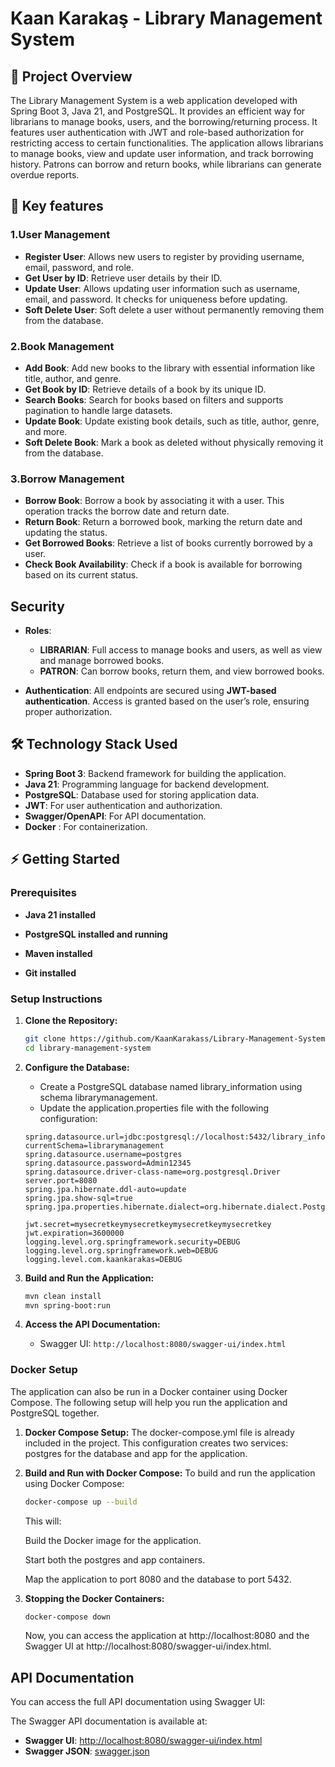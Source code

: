 # Kaan Karakaş - Library Management System

## 🚀 Project Overview

The Library Management System is a web application developed with Spring Boot 3, Java 21, and PostgreSQL. It provides an efficient way for librarians to manage books, users, and the borrowing/returning process. It features user authentication with JWT and role-based authorization for restricting access to certain functionalities. The application allows librarians to manage books, view and update user information, and track borrowing history. Patrons can borrow and return books, while librarians can generate overdue reports.

## 📌 Key features

### 1.User Management

  - **Register User**: Allows new users to register by providing username, email, password, and role.
  - **Get User by ID**: Retrieve user details by their ID.
  - **Update User**: Allows updating user information such as username, email, and password. It checks for uniqueness before updating.
  - **Soft Delete User**: Soft delete a user without permanently removing them from the database.
	
### 2.Book Management
  - **Add Book**: Add new books to the library with essential information like title, author, and genre.
  - **Get Book by ID**: Retrieve details of a book by its unique ID.
  - **Search Books**: Search for books based on filters and supports pagination to handle large datasets.
  - **Update Book**: Update existing book details, such as title, author, genre, and more.
  - **Soft Delete Book**: Mark a book as deleted without physically removing it from the database.
	
### 3.Borrow Management	
  - **Borrow Book**: Borrow a book by associating it with a user. This operation tracks the borrow date and return date.
  - **Return Book**: Return a borrowed book, marking the return date and updating the status.
  - **Get Borrowed Books**: Retrieve a list of books currently borrowed by a user.
  - **Check Book Availability**: Check if a book is available for borrowing based on its current status.

## Security

- **Roles**:
  - **LIBRARIAN**: Full access to manage books and users, as well as view and manage borrowed books.
  - **PATRON**: Can borrow books, return them, and view borrowed books.
  
- **Authentication**: All endpoints are secured using **JWT-based authentication**. Access is granted based on the user’s role, ensuring proper authorization.	

## 🛠️ Technology Stack Used

- **Spring Boot 3**: Backend framework for building the application.
- **Java 21**: Programming language for backend development.
- **PostgreSQL**: Database used for storing application data.
- **JWT**: For user authentication and authorization.
- **Swagger/OpenAPI**: For API documentation.
- **Docker** : For containerization.

## ⚡ Getting Started

### Prerequisites

- **Java 21 installed**

- **PostgreSQL installed and running**

- **Maven installed**

- **Git installed**

### Setup Instructions

1. **Clone the Repository:**

   ```bash
   git clone https://github.com/KaanKarakass/Library-Management-System.git
   cd library-management-system
   ```
   
2. **Configure the Database:**   
   * Create a PostgreSQL database named library_information using schema librarymanagement.
   * Update the application.properties file with the following configuration:
   
   ```properties
   spring.datasource.url=jdbc:postgresql://localhost:5432/library_information?currentSchema=librarymanagement
   spring.datasource.username=postgres
   spring.datasource.password=Admin12345
   spring.datasource.driver-class-name=org.postgresql.Driver
   server.port=8080
   spring.jpa.hibernate.ddl-auto=update
   spring.jpa.show-sql=true
   spring.jpa.properties.hibernate.dialect=org.hibernate.dialect.PostgreSQLDialect

   jwt.secret=mysecretkeymysecretkeymysecretkeymysecretkey
   jwt.expiration=3600000
   logging.level.org.springframework.security=DEBUG
   logging.level.org.springframework.web=DEBUG
   logging.level.com.kaankarakas=DEBUG
   ```
3. **Build and Run the Application:**

   ```bash
   mvn clean install
   mvn spring-boot:run
   ```
   
4. **Access the API Documentation:**

   * Swagger UI: `http://localhost:8080/swagger-ui/index.html`

### Docker Setup
The application can also be run in a Docker container using Docker Compose. The following setup will help you run the application and PostgreSQL together.

1. **Docker Compose Setup:**
   The docker-compose.yml file is already included in the project. This configuration creates two services: postgres for the database and app for the application.
   
2. **Build and Run with Docker Compose:**
   To build and run the application using Docker Compose:
   
   ```bash
   docker-compose up --build
   ```
   
   This will:

   Build the Docker image for the application.

   Start both the postgres and app containers.

   Map the application to port 8080 and the database to port 5432.
   
3. **Stopping the Docker Containers:**

   ```bash
   docker-compose down
   ```
   
   Now, you can access the application at http://localhost:8080 and the Swagger UI at http://localhost:8080/swagger-ui/index.html.
   
## API Documentation
   You can access the full API documentation using Swagger UI:

   The Swagger API documentation is available at:

   - **Swagger UI**: [http://localhost:8080/swagger-ui/index.html](http://localhost:8080/swagger-ui/index.html)
   - **Swagger JSON**: [swagger.json](swagger-doc/swagger.json)
